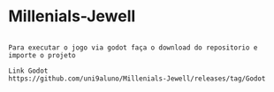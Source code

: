 # Millenials-Jewell

```

Para executar o jogo via godot faça o download do repositorio e importe o projeto

Link Godot
https://github.com/uni9aluno/Millenials-Jewell/releases/tag/Godot

```
